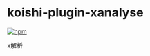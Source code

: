 # koishi-plugin-xanalyse

[![npm](https://img.shields.io/npm/v/koishi-plugin-xanalyse?style=flat-square)](https://www.npmjs.com/package/koishi-plugin-xanalyse)

x解析
